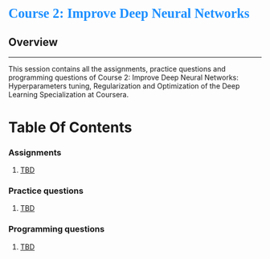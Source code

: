 <!-- <p align="center"><img width=80% src="images/neural-nets.png"></p> -->

<p align="left" style="color:DodgerBlue; font-family:cambria; font-variant: normal; font-size:20pt; font-weight:bold; font-weight: 900">Course 2: Improve Deep Neural Networks
</p>

## **Overview**
---
This session contains all the assignments, practice questions and programming questions of Course 2: Improve Deep Neural Networks: Hyperparameters tuning, Regularization and Optimization of the Deep Learning Specialization at Coursera.


# **Table Of Contents**

### **Assignments**
1. [TBD]()

### **Practice questions**
1. [TBD]()

### **Programming questions**
1. [TBD]()
